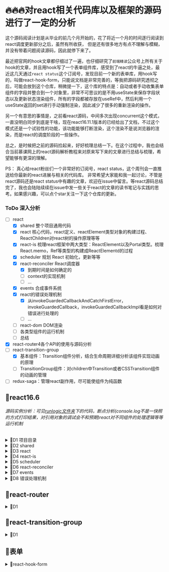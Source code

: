 # 🔥🔥🔥对react相关代码库以及框架的源码进行了一定的分析
这个源码阅读计划是从毕业的前几个月开始的，花了将近一个月的时间逐行阅读到react调度更新部分之后，虽然有所收获，
但是还有很多地方有点不理解与模糊，并没有带着问题阅读源码，因此就停下来了。

最近把官网的hook文章都仔细过了一遍，也仔细研究了`前端精读`公众号上所有关于hook的文章，并且用hook写了一个表单组件库，感受到了react的牛逼之处，最近这几天通过`react status`这个订阅号，发现目前一个新的表单库，用hook写的，叫做react-hook-form，只能说文档是非常完善的，等我把源码研究透彻之后，可能会放到这个仓库，稍微提一下，这个库的特点是：自动或者手动收集表单组件的字段并整合到一个对象里，非常不可思议的是不用useState来保存字段状态以及更新状态渲染组件，所有的字段都被存放在useRef中，然后利用一个useState返回的set进行手动强制渲染，因此减少了很多的重新渲染的操作。

另一个有意思的事情是，之前看react源码，中间多次出现concurrent这个模式，一直没明白同步到底是干啥，现在react16.11.1版本的已经给出了文档，不过这个模式还是一个试验性的功能，该功能能够打断渲染，这个渲染不是说浏览器的渲染，而是react的调度阶段的一些操作。

总之，是时候把之前的源码捡起来，好好梳理总结一下。在这个过程中，我也会结合当前慕课网上的react源码解析教程来对原来写下来的文章进行总结与梳理，希望能够有更深的理解。

PS： 真心给react粉丝们一个非常好的订阅号，react status，这个周刊会一直推送给你最新的react进展与相关的代码库。
非常希望大家能和我一起讨论，不管是react源码还是react status中有趣的文章，欢迎在issue中留言。等react源码总结完了，我也会陆陆续续在issue中发一些关于react的文章的读书笔记与实践的思考。如果感兴趣，可以点个star关注一下这个仓库的更新。
### ToDo 深入分析
- [ ] react
    - [x] shared  整个项目通用代码
    - [x] react   核心代码，react定义、reactElement类型对象的构建过程、ReactChildren对react树的操作原理等等
    - [x] react-is  梳理react框架中两大类型：ReactElement以及Portal类型。梳理React.memo，Ref等类型的构建成ReactElementd的过程
    - [x] scheduler 规划 React 初始化，更新等等
    - [x] react-reconciler  React调度器
        - [x] 到期时间是如何确定的
        - [ ] context的实现机制
        - [ ] ...
    - [x] events 合成事件系统
    - [x] react的错误处理机制
        - [x] 从invokeGuardedCallbackAndCatchFirstError，invokeGuardedCallback，invokeGuardedCallbackImpl看是如何对错误进行处理的
        - [ ] ...
    - [ ] react-dom  DOM渲染
    - [ ] 各类型组件的运行机制
    - [ ] 总结
- [x] react-router4各个API的使用与源码分析
- [ ] react-transition-group
    - [x] 基本组件：Transition组件分析，结合生命周期详细分析该组件实现动画的原理
    - [ ] TransitionGroup组件：对children中Transition或者CSSTransition组件的动画的管理
- [ ] redux-saga：管理react副作用，尽可能使组件为纯函数

## 📖react16.6

###### <i>源码实例分析：可见[runlogic文件夹](https://github.com/BUPTlhuanyu/ReactNote/blob/master/react/runlogic/index.js)下的代码，断点分析(console.log不是一快照的方式打印结果，对引用对象的调试会不和预期)react对不同组件的处理逻辑等等运行机制</i>

<details>
<summary>🍺D1 项目目录</summary>

* [1、react源码浅析(一)：项目目录](https://github.com/BUPTlhuanyu/ReactNote/blob/master/react/blog/D1/react%E6%BA%90%E7%A0%81%E6%B5%85%E6%9E%90(%E4%B8%80)%EF%BC%9A%E9%A1%B9%E7%9B%AE%E7%9B%AE%E5%BD%95.md)
</details>

<details>
<summary>🍺D2 shared</summary>

- [1、react源码浅析(二)：shared文件夹](https://github.com/BUPTlhuanyu/ReactNote/blob/master/react/blog/D2/react%e6%ba%90%e7%a0%81%e6%b5%85%e6%9e%90(%e4%ba%8c)%ef%bc%9ashared%e6%96%87%e4%bb%b6%e5%a4%b9.md)
- [2、react源码浅析(二)：shared文件夹之ReactTreeTraversal](https://github.com/BUPTlhuanyu/ReactNote/blob/master/react/blog/D2/react%e6%ba%90%e7%a0%81%e6%b5%85%e6%9e%90(%e4%ba%8c)%ef%bc%9ashared%e6%96%87%e4%bb%b6%e5%a4%b9%e4%b9%8bReactTreeTraversal.md)
</details>

<details>
<summary>🍺D3 react</summary>

- [1、react源码浅析(三)：react文件夹-源码入口](https://github.com/BUPTlhuanyu/ReactNote/blob/master/react/blog/D3/react%e6%ba%90%e7%a0%81%e6%b5%85%e6%9e%90(%e4%b8%89)%ef%bc%9areact%e6%96%87%e4%bb%b6%e5%a4%b9-%e6%ba%90%e7%a0%81%e5%85%a5%e5%8f%a3.md)
- [2、react源码浅析(三)：ReactNoopUpdateQueue](https://github.com/BUPTlhuanyu/ReactNote/blob/master/react/blog/D3/react%e6%ba%90%e7%a0%81%e6%b5%85%e6%9e%90(%e4%b8%89)%ef%bc%9aReactNoopUpdateQueue.md)
- [3、react源码浅析(三)：ReactBaseClasses](https://github.com/BUPTlhuanyu/ReactNote/blob/master/react/blog/D3/react%e6%ba%90%e7%a0%81%e6%b5%85%e6%9e%90(%e4%b8%89)%ef%bc%9aReactBaseClasses.md)
- [4、react源码浅析(三)：Ref-Context-Lazy-forwardRef-memo](https://github.com/BUPTlhuanyu/ReactNote/blob/master/react/blog/D3/react%e6%ba%90%e7%a0%81%e6%b5%85%e6%9e%90(%e4%b8%89)%ef%bc%9aRef-Context-Lazy-forwardRef-memo.md)
- [5、react源码浅析(三)：ReactElement](https://github.com/BUPTlhuanyu/ReactNote/blob/master/react/blog/D3/react%e6%ba%90%e7%a0%81%e6%b5%85%e6%9e%90(%e4%b8%89)%ef%bc%9aReactElement.md)
- [6、react源码浅析(三)：ReactDebugCurrentFrame](https://github.com/BUPTlhuanyu/ReactNote/blob/master/react/blog/D3/react%e6%ba%90%e7%a0%81%e6%b5%85%e6%9e%90(%e4%b8%89)%ef%bc%9aReactDebugCurrentFrame.md)
- [7、react源码浅析(三)：ReactChildren](https://github.com/BUPTlhuanyu/ReactNote/blob/master/react/blog/D3/react%e6%ba%90%e7%a0%81%e6%b5%85%e6%9e%90(%e4%b8%89)%ef%bc%9aReactChildren.md)
- [ ]   8、react源码浅析(三)：Hook
- [9、react源码浅析(三)：ReactElementValidator](https://github.com/BUPTlhuanyu/ReactNote/blob/master/react/blog/D3/react%e6%ba%90%e7%a0%81%e6%b5%85%e6%9e%90(%e4%b8%89)%ef%bc%9aReactElementValidator.md)
</details>


<details>
<summary>🍺D4 react-is</summary>

###### <i>梳理react中的类型，两大类型的构建过程</i>

- [react源码浅析(四)：react-is](https://github.com/BUPTlhuanyu/ReactNote/blob/master/react/blog/D4/react%e6%ba%90%e7%a0%81%e6%b5%85%e6%9e%90(%e5%9b%9b)%ef%bc%9areact-is.md)
</details>


<details>
<summary>🍺D5 scheduler</summary>

###### <i>scheduler调度器原理，大致基本流程已给出图示，以后再给出更详细具体的调度解析，其实知道了设计思想，往后的内容都基本没问题了。</i>

###### <i>tracing及其TracingSubscriptions实现的是一个订阅监听者设计模式，暂时不对其总结</i>

- [react源码浅析(五)：scheduler](https://github.com/BUPTlhuanyu/ReactNote/blob/master/react/blog/D5/react%E6%BA%90%E7%A0%81%E6%B5%85%E6%9E%90(%E4%BA%94)%EF%BC%9Ascheduler.md)
- [react源码浅析(五)：scheduler之Tracing.js](https://github.com/BUPTlhuanyu/ReactNote/blob/master/react/blog/D5/react%E6%BA%90%E7%A0%81%E6%B5%85%E6%9E%90(%E4%BA%94)%EF%BC%9Ascheduler%E4%B9%8BTracing.js.md)
- [react源码浅析(五)：scheduler之TracingSubscriptions.js](https://github.com/BUPTlhuanyu/ReactNote/blob/master/react/blog/D5/react%E6%BA%90%E7%A0%81%E6%B5%85%E6%9E%90(%E4%BA%94)%EF%BC%9Ascheduler%E4%B9%8BTracingSubscriptions.js.md)
</details>



<details>
<summary>🍺D6 react-reconciler</summary>

###### <i>react-reconciler源码分析，直接记在我的有道云笔记中，之后会整理成md文件</i>

- [1、react源码浅析(六)：react的fiber树与页面节点树的关系](http://note.youdao.com/noteshare?id=f7dd4b24a921544728a001b9b02b3b38)
- [2-0、react源码浅析(六)：ReactDOM.render流程概览](http://note.youdao.com/noteshare?id=eb7d384912d170e1af6716c2df47a24a)
- [2-1、react源码浅析(六)：创建container对应的root](https://github.com/BUPTlhuanyu/ReactNote/blob/master/react/blog/D6/2-1%e3%80%81%e5%88%9b%e5%bb%bacontainer%e5%af%b9%e5%ba%94%e7%9a%84root.md)
- [2-2、react源码浅析(六)：创建root下的fiber树并开始初始调度](https://github.com/BUPTlhuanyu/ReactNote/blob/master/react/blog/D6/2-2%e3%80%81%e5%88%9b%e5%bb%baroot%e4%b8%8b%e7%9a%84fiber%e6%a0%91%e5%b9%b6%e5%bc%80%e5%a7%8b%e5%88%9d%e5%a7%8b%e8%b0%83%e5%ba%a6.md)
- [3-1、react源码浅析(六)：调度入口函数scheduleWork](https://github.com/BUPTlhuanyu/ReactNote/blob/master/react/blog/D6/3-1%e3%80%81%e8%b0%83%e5%ba%a6%e5%85%a5%e5%8f%a3%e5%87%bd%e6%95%b0scheduleWork.md)
- [3-2、react源码浅析(六)：performAsyncWork与performSyncWork](https://github.com/BUPTlhuanyu/ReactNote/blob/master/react/blog/D6/3-2%e3%80%81performAsyncWork%e4%b8%8eperformSyncWork.md)
- [3-3、react源码浅析(六)：performWork调度root双向循环链表](https://github.com/BUPTlhuanyu/ReactNote/blob/master/react/blog/D6/performWork%e8%b0%83%e5%ba%a6root%e5%8f%8c%e5%90%91%e5%be%aa%e7%8e%af%e9%93%be%e8%a1%a8.md)
- [3-5、react源码浅析(六)：performWorkOnRoot调度某个root的fiber树](http://note.youdao.com/noteshare?id=82c1def09e9ab49dc1f7ab12670c077d&sub=461FD4B88C714C4F86F8503DE9236B23)
- [3-6-0、react源码浅析(六)：root渲染阶段renderRoot](http://note.youdao.com/noteshare?id=478f1a3b421050d8f1b72e3b221cca59&sub=169BA6CA7850481BBA68BC53379E26D1)
- [3-6-1、react源码浅析(六)：对root执行updateHostRoot](http://note.youdao.com/noteshare?id=84df98e9c1e5cb9d1a66864b34268a7f&sub=1E16F316E66348EB945206AE4746119A)
- [3-6-2、react源码浅析(六)：对类组件执行updateClassComponent](http://note.youdao.com/noteshare?id=5b0d48c78467fea260ff1a3197584903&sub=53E81F5FF24146C785B2C34F3D048146)
- [3-6-last、react源码浅析(六)：completeUnitOfWork完成当前节点的调度](http://note.youdao.com/noteshare?id=c8a66711270ae3eb5eb6f23a109172b5&sub=C7C28307C12E4FA3949637F01CF39CEC)
- [3-7-0、react源码浅析(六)：root提交阶段completeRoot](http://note.youdao.com/noteshare?id=825ff368c0ecd1d1b8526d5d6c3048b5&sub=B99E2F7CE96F4FC495F009DD212DF07C)
- [3-7-1、react源码浅析(六)：提交阶段执行getSnapshotBeforeUpdate生命周期函数](http://note.youdao.com/noteshare?id=ad1926f61ab12c474298a160cd92d4fa&sub=EFC96133F0CF4F67AE228D41B555B9F3)
- [3-7-2、react源码浅析(六)：提交HostComponent原生HTML标签上的effect](http://note.youdao.com/noteshare?id=58e52744ed8dda929ae070b3952d688b&sub=81C6EC81F70B4EF0AC4109F3BB2A7CB7)
- [3-7-3、react源码浅析(六)：最后提交阶段，执行剩余生命周期钩子](http://note.youdao.com/noteshare?id=1401779d0c87c389ae95e1b1c4570e72&sub=5E9DF42F619B4269ADEB473A02A8604F)
- [3-8-1、react源码浅析(六)：多次执行setState的更新机制](https://github.com/BUPTlhuanyu/ReactNote/blob/master/react/blog/D6/react%E6%BA%90%E7%A0%81%E6%B5%85%E6%9E%90(%E5%85%AD)%EF%BC%9A%E5%A4%9A%E6%AC%A1%E6%89%A7%E8%A1%8CsetState%E7%9A%84%E6%9B%B4%E6%96%B0%E6%9C%BA%E5%88%B6.md)
- [3-8-2、react源码浅析(六)：到期时间的计算规则](https://github.com/BUPTlhuanyu/ReactNote/blob/master/react/blog/D6/react%e6%ba%90%e7%a0%81%e6%b5%85%e6%9e%90(%e5%85%ad)%ef%bc%9a%e5%88%b0%e6%9c%9f%e6%97%b6%e9%97%b4%e7%9a%84%e8%ae%a1%e7%ae%97%e8%a7%84%e5%88%99.md)
</details>

<details>
<summary>🍺D7 events</summary>

###### <i>react事件系统是一个非常值得深入分析的部分,猜想跨平台开发框架对不同平台的事件的兼容方案莫过于此吧</i>

- [事件绑定](https://juejin.im/post/5d0af976e51d454fbf540a0f)
- [事件触发](https://juejin.im/post/5d0afbd2e51d4510bf1d6690)
</details>

<details>
<summary>🍺D8 错误处理机制</summary>

- [react中的错误处理](https://juejin.im/post/5d0c8f34e51d45590a445b4c)
</details>


## 📖react-router


<details>
<summary>🍺D1</summary>

- [react-router4源码浅析(一) ：matchPath](https://github.com/BUPTlhuanyu/ReactNote/blob/master/react-router/packages/react-router/blog/D1/react-router4%E6%BA%90%E7%A0%81%E6%B5%85%E6%9E%90(%E4%B8%80)%20%EF%BC%9AmatchPath.md)
- [react-router4源码浅析(二) ：Route](https://github.com/BUPTlhuanyu/ReactNote/blob/master/react-router/packages/react-router/blog/D1/react-router4%E6%BA%90%E7%A0%81%E6%B5%85%E6%9E%90(%E4%BA%8C)%20%EF%BC%9ARoute.md)
- [react-router4源码浅析(三) ：BrowserRouter&&HashRouter](https://github.com/BUPTlhuanyu/ReactNote/blob/master/react-router/packages/react-router/blog/D1/react-router4%E6%BA%90%E7%A0%81%E6%B5%85%E6%9E%90(%E4%B8%89)%20%EF%BC%9ABrowserRouter%26%26HashRouter.md)
- [react-router4源码浅析(四) ：Router](https://github.com/BUPTlhuanyu/ReactNote/blob/master/react-router/packages/react-router/blog/D1/react-router4%E6%BA%90%E7%A0%81%E6%B5%85%E6%9E%90(%E5%9B%9B)%20%EF%BC%9ARouter.md)
- [react-router4源码浅析(五) ：generatePath](https://github.com/BUPTlhuanyu/ReactNote/blob/master/react-router/packages/react-router/blog/D1/react-router4%E6%BA%90%E7%A0%81%E6%B5%85%E6%9E%90(%E4%BA%94)%20%EF%BC%9AgeneratePath.md)
- [react-router4源码浅析(六) ：Redirect](https://github.com/BUPTlhuanyu/ReactNote/blob/master/react-router/packages/react-router/blog/D1/react-router4%E6%BA%90%E7%A0%81%E6%B5%85%E6%9E%90(%E5%85%AD)%20%EF%BC%9ARedirect.md)
- [react-router4源码浅析(七) ：Switch](https://github.com/BUPTlhuanyu/ReactNote/blob/master/react-router/packages/react-router/blog/D1/react-router4%E6%BA%90%E7%A0%81%E6%B5%85%E6%9E%90(%E4%B8%83)%20%EF%BC%9ASwitch.md)
- [react-router4源码浅析(八) ：withRouter](https://github.com/BUPTlhuanyu/ReactNote/blob/master/react-router/packages/react-router/blog/D1/react-router4%E6%BA%90%E7%A0%81%E6%B5%85%E6%9E%90(%E5%85%AB)%20%EF%BC%9AwithRouter.md)
- [react-router4源码浅析(九) ：Link](https://github.com/BUPTlhuanyu/ReactNote/blob/master/react-router/packages/react-router/blog/D1/react-router4%E6%BA%90%E7%A0%81(%E4%B9%9D)%20%EF%BC%9ALink.md)
</details>

## 📖react-transition-group

<details>
<summary>🍺D1</summary>

- [react-transition-group源码浅析(一)：Transition](https://github.com/BUPTlhuanyu/ReactNote/blob/master/react-transition-group/blog/D1/react-transition-group%E6%BA%90%E7%A0%81%E6%B5%85%E6%9E%90(%E4%B8%80)%EF%BC%9ATransition.md)
</details>

## 📖表单

<details>
<summary>🍺react-hook-form</summary>

- [react-hook-form官方文档](https://react-hook-form.com)
- [utils](https://github.com/BUPTlhuanyu/ReactNote/blob/master/formLib/react-hook-form/blog/utils.md)
- [源码梳理](https://github.com/BUPTlhuanyu/ReactNote/blob/master/formLib/react-hook-form/blog/%e6%ba%90%e7%a0%81%e6%a2%b3%e7%90%86.md)
</details>